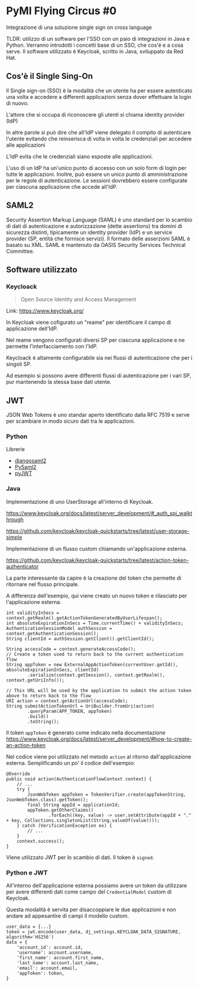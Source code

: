 # PyMI Flying Circus #0

Integrazione di una soluzione single sign on cross language

TLDR: utilizzo di un software per l'SSO con un paio di integrazioni in Java e Python. Verranno introdotti i concetti base di un SSO, che cos'é e a cosa serve. Il software utilizzato è Keycloak, scritto in Java, sviluppato da Red Hat.

## Cos'è il Single Sing-On

Il Single sign-on (SSO) è la modalità che un utente ha per essere autenticato una volta e accedere a differenti applicazioni senza dover effettuare la login di nuovo.

L'attore che si occupa di riconoscere gli utenti si chiama identity provider (IdP)

In altre parole si può dire che all'IdP viene delegato il compito di autenticare l'utente evitando che reinserisca di volta in volta le credenziali per accedere alle applicazioni

L'IdP evita che le credenziali siano esposte alle applicazioni.

L'uso di un IdP ha un'unico punto di accesso con un solo form di login per tutte le applicazioni. Inoltre, può essere un unico punto di amministrazione per le regole di autenticazione. Le sessioni dovrebbero essere configurate per ciascuna applicazione che accede all'IdP.

## SAML2

Security Assertion Markup Language (SAML) è uno standard per lo scambio di dati di autenticazione e autorizzazione (dette assertions) tra domini di sicurezza distinti, tipicamente un identity provider (IdP) e un service provider (SP, entità che fornisce servizi). Il formato delle asserzioni SAML è basato su XML. SAML è mantenuto da OASIS Security Services Technical Committee.

## Software utilizzato

### Keycloack

> Open Source Identity and Access Management

Link: https://www.keycloak.org/

In Keycloak viene cofigurato un "reame" per identificare il campo di applicazione dell'IdP.

Nel reame vengono configurati diversi SP per ciascuna applicazione e ne permette l'interfacciamento con l'IdP.

Keycloack è altamente configurabile sia nei flussi di autenticazione che per i singoli SP.

Ad esempio si possono avere differenti flussi di autenticazione per i vari SP, pur mantenendo la stessa base dati utente.

## JWT

JSON Web Tokens è uno standar aperto identificato dalla RFC 7519 e serve per scambiare in modo sicuro dati tra le applicazioni.

### Python

Librerie

* [djangosaml2](https://pypi.org/project/djangosaml2/)
* [PySaml2](https://pypi.org/project/pysaml2/)
* [pyJWT](https://pypi.org/project/PyJWT/)

### Java

Implementazione di uno UserStorage all'interno di Keycloak.

https://www.keycloak.org/docs/latest/server_development/#_auth_spi_walkthrough

https://github.com/keycloak/keycloak-quickstarts/tree/latest/user-storage-simple

Implementazione di un flusso custom chiamando un'applicazione esterna.

https://github.com/keycloak/keycloak-quickstarts/tree/latest/action-token-authenticator

La parte interessante da capire è la creazione del token che permette di ritornare nel flusso principale. 

A differenza dell'esempio, qui viene creato un nuovo token e rilasciato per l'applicazione esterna.

    int validityInSecs = context.getRealm().getActionTokenGeneratedByUserLifespan();
    int absoluteExpirationInSecs = Time.currentTime() + validityInSecs;
    AuthenticationSessionModel authSession = context.getAuthenticationSession();
    String clientId = authSession.getClient().getClientId();

    String accessCode = context.generateAccessCode();
    // Create a token used to return back to the current authentication flow
    String appToken = new ExternalAppActionToken(currentUser.getId(), absoluteExpirationInSecs, clientId)
            .serialize(context.getSession(), context.getRealm(), context.getUriInfo());

    // This URL will be used by the application to submit the action token above to return back to the flow
    URI action = context.getActionUrl(accessCode);
    String submitActionTokenUrl = UriBuilder.fromUri(action)
            .queryParam(APP_TOKEN, appToken)
            .build()
            .toString();

Il token `appToken` è generato come indicato nella documentazione https://www.keycloak.org/docs/latest/server_development/#how-to-create-an-action-token

Nel codice viene poi utilizzato nel metodo `action` al ritorno dall'applicazione esterna.
Semplificando un po' il codice dell'esempio: 

    @Override
    public void action(AuthenticationFlowContext context) {
        // ...
        try {
            JsonWebToken appToken = TokenVerifier.create(appTokenString, JsonWebToken.class).getToken();
            final String appId = applicationId;
            appToken.getOtherClaims()
                    .forEach((key, value) -> user.setAttribute(appId + "." + key, Collections.singletonList(String.valueOf(value))));
        } catch (VerificationException ex) {
            // ...
        }
        context.success();
    }

Viene utilizzato JWT per lo scambio di dati. Il token è `signed`.

### Python e JWT

All'interno dell'applicazione esterna possiamo avere un token da utilizzare per avere differenti dati come campo del `CredentialModel` custom di Keycloak.

Questa modalità è servita per disaccoppiare le due applicazioni e non andare ad appesantire di campi il modello custom.

    user_data = {...}
    token = jwt.encode(user_data, dj_settings.KEYCLOAK_DATA_SIGNATURE, algorithm='HS256')
    data = {
        'account_id': account.id,
        'username': account.username,
        'first_name': account.first_name,
        'last_name': account.last_name,
        'email': account.email,
        'appToken': token,
    }
